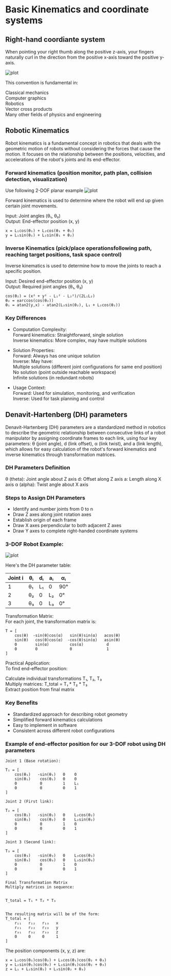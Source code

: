 # Basic Kinematics and coordinate systems

## Right-hand coordiante system

When pointing your right thumb along the positive z-axis, your fingers naturally curl in the direction from the positive x-axis toward the positive y-axis.

![plot](./Right-hand-coordinate.png)

This convention is fundamental in:

Classical mechanics  
Computer graphics  
Robotics  
Vector cross products  
Many other fields of physics and engineering

## Robotic Kinematics

Robot kinematics is a fundamental concept in robotics that deals with the geometric motion of robots without considering the forces that cause the motion. It focuses on the relationship between the positions, velocities, and accelerations of the robot's joints and its end-effector.

### Forward kinematics (position monitor, path plan, collision detection, visualization)

Use following 2-DOF planar example
![plot](./2D-planar-example.png)

Forward kinematics is used to determine where the robot will end up given certain joint movements.  

Input: Joint angles (θ₁, θ₂)  
Output: End-effector position (x, y)  


```
x = L₁cos(θ₁) + L₂cos(θ₁ + θ₂)
y = L₁sin(θ₁) + L₂sin(θ₁ + θ₂)
```

### Inverse Kinematics (pick/place operationsfollowing path, reaching target positions, task space control)

Inverse kinematics is used to determine how to move the joints to reach a specific position.  

Input: Desired end-effector position (x, y)  
Output: Required joint angles (θ₁, θ₂)  

```
cos(θ₂) = (x² + y² - L₁² - L₂²)/(2L₁L₂)
θ₂ = ±arccos(cos(θ₂))
θ₁ = atan2(y,x) - atan2(L₂sin(θ₂), L₁ + L₂cos(θ₂))
```

### Key Differences

- Computation Complexity:  
    Forward kinematics: Straightforward, single solution  
    Inverse kinematics: More complex, may have multiple solutions  
  
- Solution Properties:  
    Forward: Always has one unique solution  
    Inverse: May have:  
        Multiple solutions (different joint configurations for same end position)  
        No solution (point outside reachable workspace)  
        Infinite solutions (in redundant robots)  
  
- Usage Context:  
    Forward: Used for simulation, monitoring, and verification  
    Inverse: Used for task planning and control  

## Denavit-Hartenberg (DH) parameters  

Denavit-Hartenberg (DH) parameters are a standardized method in robotics to describe the geometric relationship between consecutive links of a robot manipulator by assigning coordinate frames to each link, using four key parameters: θ (joint angle), d (link offset), α (link twist), and a (link length), which allows for easy calculation of the robot's forward kinematics and inverse kinematics through transformation matrices.  

### DH Parameters Definition

θ (theta): Joint angle about Z axis
d: Offset along Z axis
a: Length along X axis
α (alpha): Twist angle about X axis

### Steps to Assign DH Parameters

- Identify and number joints from 0 to n  
- Draw Z axes along joint rotation axes  
- Establish origin of each frame  
- Draw X axes perpendicular to both adjacent Z axes  
- Draw Y axes to complete right-handed coordinate systems  

### 3-DOF Robot Example:

![plot](./DH-parameters-3DOF.png)

Here's the DH parameter table:  

Joint i | θᵢ  | dᵢ    | aᵢ    | αᵢ
--------|------|--------|--------|--------
1       | θ₁  | L₁    | 0     | 90°
2       | θ₂  | 0     | L₂    | 0°
3       | θ₃  | 0     | L₃    | 0°

Transformation Matrix:  
For each joint, the transformation matrix is:  
```
T = [
    cos(θ)  -sin(θ)cos(α)   sin(θ)sin(α)   acos(θ)
    sin(θ)   cos(θ)cos(α)  -cos(θ)sin(α)   asin(θ)
    0        sin(α)         cos(α)          d
    0        0              0               1
]
```
Practical Application:  
To find end-effector position:  

Calculate individual transformations T₁, T₂, T₃  
Multiply matrices: T_total = T₁ * T₂ * T₃  
Extract position from final matrix  

### Key Benefits

- Standardized approach for describing robot geometry
- Simplified forward kinematics calculations
- Easy to implement in software
- Consistent across different robot configurations

### Example of end-effector position for our 3-DOF robot using DH parameters 

```
Joint 1 (Base rotation):  

T₁ = [
    cos(θ₁)   -sin(θ₁)   0    0
    sin(θ₁)    cos(θ₁)   0    0
    0          0         1    L₁
    0          0         0    1
]

Joint 2 (First link):  

T₂ = [
    cos(θ₂)   -sin(θ₂)   0    L₂cos(θ₂)
    sin(θ₂)    cos(θ₂)   0    L₂sin(θ₂)
    0          0         1    0
    0          0         0    1
]

Joint 3 (Second link):  

T₃ = [
    cos(θ₃)   -sin(θ₃)   0    L₃cos(θ₃)
    sin(θ₃)    cos(θ₃)   0    L₃sin(θ₃)
    0          0         1    0
    0          0         0    1
]

Final Transformation Matrix  
Multiply matrices in sequence:  


T_total = T₁ * T₂ * T₃  


The resulting matrix will be of the form:  
T_total = [
    r₁₁   r₁₂   r₁₃   x
    r₂₁   r₂₂   r₂₃   y
    r₃₁   r₃₂   r₃₃   z
    0     0     0     1
]
```
The position components (x, y, z) are:

```
x = L₂cos(θ₁)cos(θ₂) + L₃cos(θ₁)cos(θ₂ + θ₃)
y = L₂sin(θ₁)cos(θ₂) + L₃sin(θ₁)cos(θ₂ + θ₃)
z = L₁ + L₂sin(θ₂) + L₃sin(θ₂ + θ₃)
```






